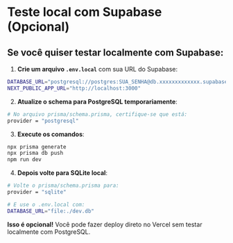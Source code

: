 # Teste local com Supabase (Opcional)

## Se você quiser testar localmente com Supabase:

1. **Crie um arquivo `.env.local`** com sua URL do Supabase:
```bash
DATABASE_URL="postgresql://postgres:SUA_SENHA@db.xxxxxxxxxxxxx.supabase.co:5432/postgres"
NEXT_PUBLIC_APP_URL="http://localhost:3000"
```

2. **Atualize o schema para PostgreSQL temporariamente**:
```bash
# No arquivo prisma/schema.prisma, certifique-se que está:
provider = "postgresql"
```

3. **Execute os comandos**:
```bash
npx prisma generate
npx prisma db push
npm run dev
```

4. **Depois volte para SQLite local**:
```bash
# Volte o prisma/schema.prisma para:
provider = "sqlite"

# E use o .env.local com:
DATABASE_URL="file:./dev.db"
```

**Isso é opcional!** Você pode fazer deploy direto no Vercel sem testar localmente com PostgreSQL.
